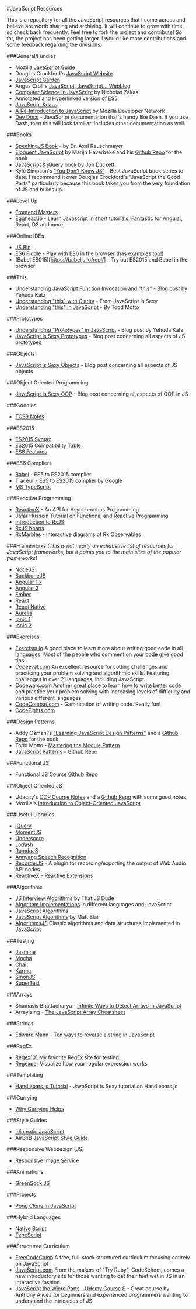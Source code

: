 #JavaScript Resources


This is a repository for all the JavaScript resources that I come across and believe are worth sharing and archiving. It will continue to grow with time, so check back frequently. Feel free to fork the project and contribute! So far, the project has been getting larger. I would like more contributions and some feedback regarding the divisions. 

###General/Fundies
- Mozilla [JavaScript Guide](https://developer.mozilla.org/en-US/docs/Web/JavaScript/Guide)
- Douglas Crockford's [JavaScript Website](http://javascript.crockford.com/)
- [JavaScript Garden](http://bonsaiden.github.io/JavaScript-Garden/)
- Angus Croll's [JavaScript, JavaScript... Webblog](https://javascriptweblog.wordpress.com/)
- [Computer Science in JavaScript](https://github.com/nzakas/computer-science-in-javascript) by Nicholas Zakas
- [Annotated and Hyperlinked version of ES5](http://es5.github.io/#x4.3.7)
- [JavaScript Koans](https://github.com/mrdavidlaing/javascript-koans)
- [A Re-Introduction to JavaScript](https://developer.mozilla.org/en-US/docs/Web/JavaScript/A_re-introduction_to_JavaScript) by Mozilla Developer Network
- [Dev Docs](http://devdocs.io/) - JavaScript documentation that's handy like Dash. If you use Dash, then this will look familiar. Includes other documentation as well. 

###Books
- [SpeakingJS Book](http://speakingjs.com/) - by Dr. Axel Rauschmayer
- [Eloquent JavaScript](http://eloquentjavascript.net/) by Marijn Haverbeke and his [Github Repo](https://github.com/marijnh/Eloquent-JavaScript) for the book
- [JavaScript & jQuery](http://javascriptbook.com/) book by Jon Duckett
- Kyle Simpson's ["You Don't Know JS"](https://github.com/getify/You-Dont-Know-JS) - Best JavaScript book series to date. I recommend it over Douglas Crockford's "JavaScript the Good Parts" particularly because this book takes you from the very foundation of JS and builds up.

###Level Up
- [Frontend Masters](https://frontendmasters.com/)
- [Egghead.io](http://egghead.io) - Learn Javascript in short tutorials. Fantastic for Angular, React, D3 and more.

###Online IDEs 
- [JS Bin](http://jsbin.com)
- [ES6 Fiddle](http://www.es6fiddle.net/) - Play with ES6 in the browser (has examples too!)
- (Babel ES015)[https://babeljs.io/repl/] - Try out ES2015 and Babel in the browser

###This
- [Understanding JavaScript Function Invocation and "this"](http://yehudakatz.com/2011/08/11/understanding-javascript-function-invocation-and-this/) - Blog post by Yehuda Katz
- [Understanding "this" with Clarity](http://javascriptissexy.com/understand-javascripts-this-with-clarity-and-master-it/) - From JavaScript is Sexy
- [Understanding "this" in JavaScript](http://toddmotto.com/understanding-the-this-keyword-in-javascript/) - By Todd Motto 

###Prototypes
- [Understanding "Prototypes" in JavaScript](http://yehudakatz.com/2011/08/12/understanding-prototypes-in-javascript/) - Blog post by Yehuda Katz
- [JavaScript is Sexy Prototypes](http://javascriptissexy.com/javascript-prototype-in-plain-detailed-language/) - Blog post concerning all aspects of JS prototypes

###Objects
- [JavaScript is Sexy Objects](http://javascriptissexy.com/javascript-objects-in-detail/) - Blog post concerning all aspects of JS objects

###Object Oriented Programming
- [JavaScript is Sexy OOP](http://javascriptissexy.com/oop-in-javascript-what-you-need-to-know/) - Blog post concerning all aspects of OOP in JS

###Goodies
- [TC39 Notes](https://github.com/rwaldron/tc39-notes)

###ES2015
- [ES2015 Syntax](http://www.2ality.com/2014/09/es6-modules-final.html)
- [ES2015 Compatibility Table](https://kangax.github.io/compat-table/es6/)
- [ES6 Features](http://es6-features.org/#Constants)

###ES6 Compliers
- [Babel](https://babeljs.io/) - ES5 to ES2015 complier
- [Traceur](https://github.com/google/traceur-compiler/) - ES5 to ES2015 complier by Google
- [MS TypeScript](http://www.typescriptlang.org/)

###Reactive Programming
- [ReactiveX](http://reactivex.io/) - An API for Asynchronous Programming
- Jafar Hussein [Tutorial](http://reactivex.io/learnrx/) on Functional and Reactive Programming
- [Introduction to RxJS](https://xgrommx.github.io/rx-book/)
- [RxJS Koans](https://github.com/mattpodwysocki/RxJSKoans)
- [RxMarbles](http://rxmarbles.com/) - Interactive diagrams of Rx Observables

###Frameworks
_(This is not nearly an exhaustive list of resources for JavaScript frameworks, but it points you to the main sites of the popular frameworks)_
- [NodeJS](https://nodejs.org/en/)
- [BackboneJS](http://backbonejs.org/)
- [Angular 1.x](https://angularjs.org/)
- [Angular 2](https://angular.io/)
- [Ember](http://emberjs.com/)
- [React](https://facebook.github.io/react/)
- [React Native](https://facebook.github.io/react-native/)
- [Aurelia](http://aurelia.io/)
- [Ionic 1](http://ionicframework.com/)
- [Ionic 2](http://ionic.io/2)

###Exercises
- [Exercism.io](exercism.io) A good place to learn more about writing good code in all languages. Most of the people who comment on your code give good tips. 
- [Codeeval.com](https://www.codeeval.com/) An excellent resource for coding challenges and practicing your problem solving and algorithmic skills. Featuring challenges in over 21 languages, including JavaScript.
- [Codewars.com](https://www.codewars.com/) Another great place to learn how to write better code and practice your problem solving with increasing levels of difficulty and various different languages.
- [CodeCombat.com](https://codecombat.com/) - Gamification of writing code. Really fun!
- [CodeFights.com](https://codefights.com/)

###Design Patterns
- Addy Osmani's ["Learning JavaScript Design Patterns"](http://addyosmani.com/resources/essentialjsdesignpatterns/book/) and a [Github Repo](https://github.com/addyosmani/essential-js-design-patterns) for the book
- Todd Motto - [Mastering the Module Pattern](http://toddmotto.com/masterinig-the-module-pattern/)
- [JavaScript Patterns](http://shichuan.github.io/javascript-patterns/) - Github Repo

###Functional JS
- [Functional JS Course Github Repo](https://github.com/bgando/functionalJS)

###Object Oriented JS
- Udacity's [OOP Course Notes](https://docs.google.com/document/d/1F9DY2TtWbI29KSEIot1WXRqqao7OCd7OOC2W3oubSmc/pub) and a [Github Repo](https://github.com/batmanimal/object-oriented-js) with some good notes
- Mozilla's [Introduction to Object-Oriented JavaScript](https://developer.mozilla.org/en-US/docs/Web/JavaScript/Introduction_to_Object-Oriented_JavaScript)

###Useful Libraries
- [jQuery](https://jquery.com/)
- [MomentJS](http://momentjs.com/)
- [Underscore](http://underscorejs.org/) 
- [Lodash](https://lodash.com/)
- [RamdaJS](ramdajs.com)
- [Annyang Speech Recognition](https://www.talater.com/annyang/)
- [RecorderJS](https://github.com/mattdiamond/Recorderjs) - A plugin for recording/exporting the output of Web Audio API nodes 
- [ReactiveX](http://reactivex.io/) - Reactive Extensions

###Algorithms
- [JS Interview Algorithms](http://www.thatjsdude.com/interview/js1.html) by That JS Dude
- [Algorithm Implementations](https://github.com/kennyledet/Algorithm-Implementations) in different languages and JavaScript
- [JavaScript Algorithms](https://mgechev.github.io/javascript-algorithms/) 
- [JavaScript Algorithms](https://github.com/duereg/js-algorithms) by Matt Blair 
- [AlgorithmsJS](https://github.com/duereg/js-algorithms) Classic algorithms and data structures implemented in JavaScript

###Testing 
- [Jasmine](http://jasmine.github.io/)
- [Mocha](http://mochajs.org/)
- [Chai](http://chaijs.com/)
- [Karma](https://karma-runner.github.io/0.12/index.html)
- [SinonJS](http://sinonjs.org/)
- [SuperTest](https://github.com/visionmedia/supertest)

###Arrays
- Shamasis Bhattacharya - [Infinite Ways to Detect Arrays in JavaScript](http://www.shamasis.net/2011/08/infinite-ways-to-detect-array-in-javascript/)
- Arrayizing - [The JavaScript Array Cheatsheet](https://gist.github.com/ourmaninamsterdam/1be9a5590c9cf4a0ab42)

###Strings 
- Edward Mann - [Ten ways to reverse a string in JavaScript](http://eddmann.com/posts/ten-ways-to-reverse-a-string-in-javascript/)

###RegEx
- [Regex101](https://regex101.com) My favorite RegEx site for testing
- [Regexper](http://regexper.com/) Visualize how your regular expression works

###Templating
- [Handlebars.js Tutorial](http://javascriptissexy.com/handlebars-js-tutorial-learn-everything-about-handlebars-js-javascript-templating/) - JavaScript is Sexy tutorial on Handlebars.js

###Currying
- [Why Currying Helps](https://web.archive.org/web/20140714014530/http://hughfdjackson.com/javascript/why-curry-helps)

###Style Guides
- [Idiomatic JavaScript](https://github.com/rwaldron/idiomatic.js)
- AirBnB [JavaScript Style Guide](https://github.com/airbnb/javascript)

###Responsive Webdesign (JS)
- [Responsive Image Service](http://www.resrc.it/)

###Animations
- [GreenSock JS](http://greensock.com/)

###Projects
- [Pong Clone in JavaScript](http://robots.thoughtbot.com/pong-clone-in-javascript)

###Hybrid Languages
- [Native Script](https://www.nativescript.org/)
- [TypeScript](http://www.typescriptlang.org/)

###Structured Curriculum
- [FreeCodeCamp](http://www.freecodecamp.com/) A free, full-stack structured curriculum focusing entirely on JavaScript
- [JavaScript.com](https://www.javascript.com/) From the makers of "Try Ruby", CodeSchool, comes a new introductory site for those wanting to get their feet wet in JS in an interactive fashion.
- [JavaScript the Wierd Parts - Udemy Course $](https://www.udemy.com/understand-javascript/) - Great course by Anthony Alicea for beginners and experienced programmers wanting to understand the intricacies of JS.

